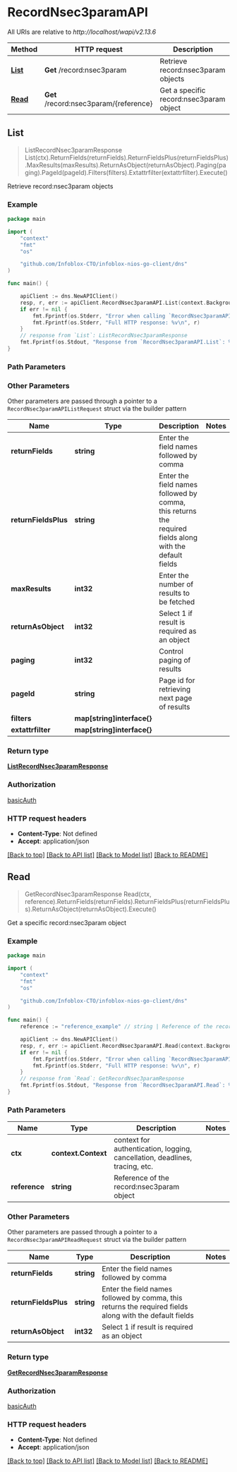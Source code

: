 # RecordNsec3paramAPI

All URIs are relative to *http://localhost/wapi/v2.13.6*

Method | HTTP request | Description
------------- | ------------- | -------------
[**List**](RecordNsec3paramAPI.md#List) | **Get** /record:nsec3param | Retrieve record:nsec3param objects
[**Read**](RecordNsec3paramAPI.md#Read) | **Get** /record:nsec3param/{reference} | Get a specific record:nsec3param object



## List

> ListRecordNsec3paramResponse List(ctx).ReturnFields(returnFields).ReturnFieldsPlus(returnFieldsPlus).MaxResults(maxResults).ReturnAsObject(returnAsObject).Paging(paging).PageId(pageId).Filters(filters).Extattrfilter(extattrfilter).Execute()

Retrieve record:nsec3param objects



### Example

```go
package main

import (
	"context"
	"fmt"
	"os"

	"github.com/Infoblox-CTO/infoblox-nios-go-client/dns"
)

func main() {

	apiClient := dns.NewAPIClient()
	resp, r, err := apiClient.RecordNsec3paramAPI.List(context.Background()).Execute()
	if err != nil {
		fmt.Fprintf(os.Stderr, "Error when calling `RecordNsec3paramAPI.List``: %v\n", err)
		fmt.Fprintf(os.Stderr, "Full HTTP response: %v\n", r)
	}
	// response from `List`: ListRecordNsec3paramResponse
	fmt.Fprintf(os.Stdout, "Response from `RecordNsec3paramAPI.List`: %v\n", resp)
}
```

### Path Parameters



### Other Parameters

Other parameters are passed through a pointer to a `RecordNsec3paramAPIListRequest` struct via the builder pattern


Name | Type | Description  | Notes
------------- | ------------- | ------------- | -------------
**returnFields** | **string** | Enter the field names followed by comma | 
**returnFieldsPlus** | **string** | Enter the field names followed by comma, this returns the required fields along with the default fields | 
**maxResults** | **int32** | Enter the number of results to be fetched | 
**returnAsObject** | **int32** | Select 1 if result is required as an object | 
**paging** | **int32** | Control paging of results | 
**pageId** | **string** | Page id for retrieving next page of results | 
**filters** | **map[string]interface{}** |  | 
**extattrfilter** | **map[string]interface{}** |  | 

### Return type

[**ListRecordNsec3paramResponse**](ListRecordNsec3paramResponse.md)

### Authorization

[basicAuth](../README.md#basicAuth)

### HTTP request headers

- **Content-Type**: Not defined
- **Accept**: application/json

[[Back to top]](#) [[Back to API list]](../README.md#documentation-for-api-endpoints)
[[Back to Model list]](../README.md#documentation-for-models)
[[Back to README]](../README.md)


## Read

> GetRecordNsec3paramResponse Read(ctx, reference).ReturnFields(returnFields).ReturnFieldsPlus(returnFieldsPlus).ReturnAsObject(returnAsObject).Execute()

Get a specific record:nsec3param object



### Example

```go
package main

import (
	"context"
	"fmt"
	"os"

	"github.com/Infoblox-CTO/infoblox-nios-go-client/dns"
)

func main() {
	reference := "reference_example" // string | Reference of the record:nsec3param object

	apiClient := dns.NewAPIClient()
	resp, r, err := apiClient.RecordNsec3paramAPI.Read(context.Background(), reference).Execute()
	if err != nil {
		fmt.Fprintf(os.Stderr, "Error when calling `RecordNsec3paramAPI.Read``: %v\n", err)
		fmt.Fprintf(os.Stderr, "Full HTTP response: %v\n", r)
	}
	// response from `Read`: GetRecordNsec3paramResponse
	fmt.Fprintf(os.Stdout, "Response from `RecordNsec3paramAPI.Read`: %v\n", resp)
}
```

### Path Parameters


Name | Type | Description  | Notes
------------- | ------------- | ------------- | -------------
**ctx** | **context.Context** | context for authentication, logging, cancellation, deadlines, tracing, etc.
**reference** | **string** | Reference of the record:nsec3param object | 

### Other Parameters

Other parameters are passed through a pointer to a `RecordNsec3paramAPIReadRequest` struct via the builder pattern


Name | Type | Description  | Notes
------------- | ------------- | ------------- | -------------
**returnFields** | **string** | Enter the field names followed by comma | 
**returnFieldsPlus** | **string** | Enter the field names followed by comma, this returns the required fields along with the default fields | 
**returnAsObject** | **int32** | Select 1 if result is required as an object | 

### Return type

[**GetRecordNsec3paramResponse**](GetRecordNsec3paramResponse.md)

### Authorization

[basicAuth](../README.md#basicAuth)

### HTTP request headers

- **Content-Type**: Not defined
- **Accept**: application/json

[[Back to top]](#) [[Back to API list]](../README.md#documentation-for-api-endpoints)
[[Back to Model list]](../README.md#documentation-for-models)
[[Back to README]](../README.md)

